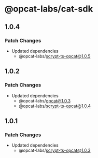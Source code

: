 # @opcat-labs/cat-sdk

## 1.0.4

### Patch Changes

- Updated dependencies
  - @opcat-labs/scrypt-ts-opcat@1.0.5

## 1.0.2

### Patch Changes

- Updated dependencies
  - @opcat-labs/opcat@1.0.3
  - @opcat-labs/scrypt-ts-opcat@1.0.4

## 1.0.1

### Patch Changes

- Updated dependencies
  - @opcat-labs/scrypt-ts-opcat@1.0.3
